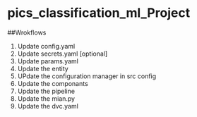 # pics_classification_ml_Project

##Wrokflows

1. Update config.yaml
2. Update secrets.yaml [optional]
3. Update params.yaml
4. Update the entity
5. UPdate the configuration manager in src config
6. Update the componants
7. Update the pipeline
8. Update the mian.py
9. Update the dvc.yaml